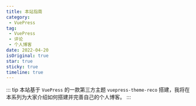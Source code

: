 ```yaml
---
title: 本站指南
category:
 - VuePress
tag: 
 - VuePress
 - 评论
 - 个人博客
date: 2022-04-20
isOriginal: true
star: true
sticky: true
timeline: true
---
```


::: tip
本站基于 `VuePress` 的一款第三方主题 `vuepress-theme-reco` 搭建，我将在本系列为大家介绍如何搭建并完善自己的个人博客。
:::
